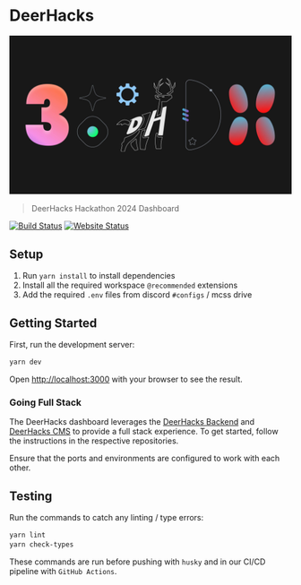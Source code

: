 # DeerHacks

[![DeerHacks Image](public/backgrounds/collage_close.jpg)](https://deerhacks.ca)

> DeerHacks Hackathon 2024 Dashboard

[![Build Status](https://api.netlify.com/api/v1/badges/e85686f6-63b4-4028-94f2-c27d34c488d7/deploy-status)](https://app.netlify.com/sites/deerhacks/deploys)
[![Website Status](https://img.shields.io/website?down_color=red&down_message=offline&up_color=green&up_message=online&url=https%3A%2F%2Fdeerhacks.ca)](https://deerhacks.ca)

## Setup

1. Run `yarn install` to install dependencies
2. Install all the required workspace `@recommended` extensions
3. Add the required `.env` files from discord `#configs` / mcss drive

## Getting Started

First, run the development server:

```bash
yarn dev
```

Open [http://localhost:3000](http://localhost:3000) with your browser to see the result.

### Going Full Stack

The DeerHacks dashboard leverages the [DeerHacks Backend](https://github.com/utmmcss/deerhacks-backend) and [DeerHacks CMS](https://github.com/utmmcss/deerhacks-cms) to provide a full stack experience. To get started, follow the instructions in the respective repositories.

Ensure that the ports and environments are configured to work with each other.

## Testing

Run the commands to catch any linting / type errors:

```bash
yarn lint
yarn check-types
```

These commands are run before pushing with `husky` and in our CI/CD pipeline with `GitHub Actions`.
